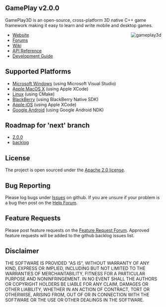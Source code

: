 ## GamePlay v2.0.0

GamePlay3D is an open-source, cross-platform 3D native C++ game framework making it easy to learn and write mobile and desktop games. 

<img align="right" src="https://raw.github.com/wiki/blackberry/GamePlay/img/logo.png" alt="gameplay3d" />

- [Website](http://www.gameplay3d.org/)
- [Forums](http://www.gameplay3d.org/forums/)
- [Wiki](https://github.com/blackberry/GamePlay/wiki)
- [API Reference](http://blackberry.github.io/GamePlay/api/index.html)
- [Development Guide](https://github.com/blackberry/GamePlay/wiki#wiki-Development_Guide)

## Supported Platforms
- [Microsoft Windows](https://github.com/blackberry/GamePlay/wiki/Visual-Studio-Setup) (using Microsoft Visual Studio)
- [Apple MacOS X](https://github.com/blackberry/GamePlay/wiki/Apple-Xcode-Setup) (using Apple XCode)
- [Linux](https://github.com/blackberry/GamePlay/wiki/Linux-Setup) (using CMake)
- [BlackBerry](https://github.com/blackberry/GamePlay/wiki/BlackBerry-Setup) (using BlackBerry Native SDK)
- [Apple iOS](https://github.com/blackberry/GamePlay/wiki/Apple-Xcode-Setup) (using Apple XCode)
- [Google Android](https://github.com/blackberry/GamePlay/wiki/Android-NDK-Setup) (using Google Android NDK)

## Roadmap for 'next' branch
- [2.0.0](https://github.com/blackberry/GamePlay/issues?milestone=6&page=1&state=open)
- [backlog](https://github.com/blackberry/GamePlay/issues?milestone=5&page=1&state=open)

## License
The project is open sourced under the [Apache 2.0 license](http://www.tldrlegal.com/license/apache-license-2.0-%28apache-2.0%29).

## Bug Reporting
Please log bugs under [Issues](https://github.com/blackberry/GamePlay/issues) on github.
If you are unsure if your problem is a bug then post on the [Help Forum](http://www.gameplay3d.org/forums/viewforum.php?f=3).

## Feature Requests
Please post feature requests on the [Feature Request Forum](http://www.gameplay3d.org/forums/viewforum.php?f=4). Approved feature requests will be added to the github backlog issues list. 

## Disclaimer
THE SOFTWARE IS PROVIDED "AS IS", WITHOUT WARRANTY OF ANY KIND, EXPRESS OR IMPLIED, 
INCLUDING BUT NOT LIMITED TO THE WARRANTIES OF MERCHANTABILITY, FITNESS FOR A 
PARTICULAR PURPOSE AND NONINFRINGEMENT. IN NO EVENT SHALL THE AUTHORS OR COPYRIGHT 
HOLDERS BE LIABLE FOR ANY CLAIM, DAMAGES OR OTHER LIABILITY, WHETHER IN AN ACTION OF CONTRACT, 
TORT OR OTHERWISE, ARISING FROM, OUT OF OR IN CONNECTION WITH THE SOFTWARE OR THE USE OR 
OTHER DEALINGS IN THE SOFTWARE.
